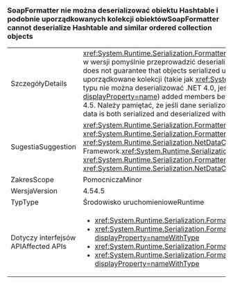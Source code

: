 ### <a name="soapformatter-cannot-deserialize-hashtable-and-similar-ordered-collection-objects"></a><span data-ttu-id="1fdfa-101">SoapFormatter nie można deserializować obiektu Hashtable i podobnie uporządkowanych kolekcji obiektów</span><span class="sxs-lookup"><span data-stu-id="1fdfa-101">SoapFormatter cannot deserialize Hashtable and similar ordered collection objects</span></span>

|   |   |
|---|---|
|<span data-ttu-id="1fdfa-102">Szczegóły</span><span class="sxs-lookup"><span data-stu-id="1fdfa-102">Details</span></span>|<span data-ttu-id="1fdfa-103"><xref:System.Runtime.Serialization.Formatters.Soap.SoapFormatter?displayProperty=name> Ma nie gwarancji, że obiekty serializowane w jednym .NET Framework w wersji pomyślnie przeprowadzić deserializacji w innej wersji.</span><span class="sxs-lookup"><span data-stu-id="1fdfa-103">The <xref:System.Runtime.Serialization.Formatters.Soap.SoapFormatter?displayProperty=name> does not guarantee that objects serialized under one .NET Framework version will successfully deserialize under a different version.</span></span> <span data-ttu-id="1fdfa-104">W szczególności niektóre uporządkowane kolekcji (takie jak <xref:System.Collections.Hashtable?displayProperty=name>) dodany członków między 4.0 i 4.5 w taki sposób, że obiekty tego typu nie można deserializować .NET 4.0, jeśli zostały one serializowany z .NET 4.5.</span><span class="sxs-lookup"><span data-stu-id="1fdfa-104">Specifically, some ordered collections (like <xref:System.Collections.Hashtable?displayProperty=name>) added members between 4.0 and 4.5 such that objects of these types cannot deserialize with .NET 4.0 if they were serialized with .NET 4.5.</span></span> <span data-ttu-id="1fdfa-105">Należy pamiętać, że jeśli dane serializowane jest serializacji i deserializacji o tej samej wersji .NET Framework, problem nie nastąpi.</span><span class="sxs-lookup"><span data-stu-id="1fdfa-105">Note that if the serialized data is both serialized and deserialized with the same .NET Framework version, no issue will occur.</span></span>|
|<span data-ttu-id="1fdfa-106">Sugestia</span><span class="sxs-lookup"><span data-stu-id="1fdfa-106">Suggestion</span></span>|<span data-ttu-id="1fdfa-107"><xref:System.Runtime.Serialization.Formatters.Soap.SoapFormatter?displayProperty=name> serializacji powinna zostać zastąpiona <xref:System.Runtime.Serialization.Formatters.Binary.BinaryFormatter?displayProperty=name> szeregowanie lub <xref:System.Runtime.Serialization.NetDataContractSerializer?displayProperty=name> pozwala uzyskać odporność na zmiany .NET Framework.</span><span class="sxs-lookup"><span data-stu-id="1fdfa-107"><xref:System.Runtime.Serialization.Formatters.Soap.SoapFormatter?displayProperty=name> serialization should be replaced with <xref:System.Runtime.Serialization.Formatters.Binary.BinaryFormatter?displayProperty=name> serialization or <xref:System.Runtime.Serialization.NetDataContractSerializer?displayProperty=name> to be resilient to .NET Framework changes.</span></span>|
|<span data-ttu-id="1fdfa-108">Zakres</span><span class="sxs-lookup"><span data-stu-id="1fdfa-108">Scope</span></span>|<span data-ttu-id="1fdfa-109">Pomocnicza</span><span class="sxs-lookup"><span data-stu-id="1fdfa-109">Minor</span></span>|
|<span data-ttu-id="1fdfa-110">Wersja</span><span class="sxs-lookup"><span data-stu-id="1fdfa-110">Version</span></span>|<span data-ttu-id="1fdfa-111">4.5</span><span class="sxs-lookup"><span data-stu-id="1fdfa-111">4.5</span></span>|
|<span data-ttu-id="1fdfa-112">Typ</span><span class="sxs-lookup"><span data-stu-id="1fdfa-112">Type</span></span>|<span data-ttu-id="1fdfa-113">Środowisko uruchomieniowe</span><span class="sxs-lookup"><span data-stu-id="1fdfa-113">Runtime</span></span>|
|<span data-ttu-id="1fdfa-114">Dotyczy interfejsów API</span><span class="sxs-lookup"><span data-stu-id="1fdfa-114">Affected APIs</span></span>|<ul><li><xref:System.Runtime.Serialization.Formatters.Soap.SoapFormatter.Serialize(System.IO.Stream,System.Object)?displayProperty=nameWithType></li><li><xref:System.Runtime.Serialization.Formatters.Soap.SoapFormatter.Serialize(System.IO.Stream,System.Object,System.Runtime.Remoting.Messaging.Header[])?displayProperty=nameWithType></li><li><xref:System.Runtime.Serialization.Formatters.Soap.SoapFormatter.Deserialize(System.IO.Stream)?displayProperty=nameWithType></li><li><xref:System.Runtime.Serialization.Formatters.Soap.SoapFormatter.Deserialize(System.IO.Stream,System.Runtime.Remoting.Messaging.HeaderHandler)?displayProperty=nameWithType></li></ul>|

